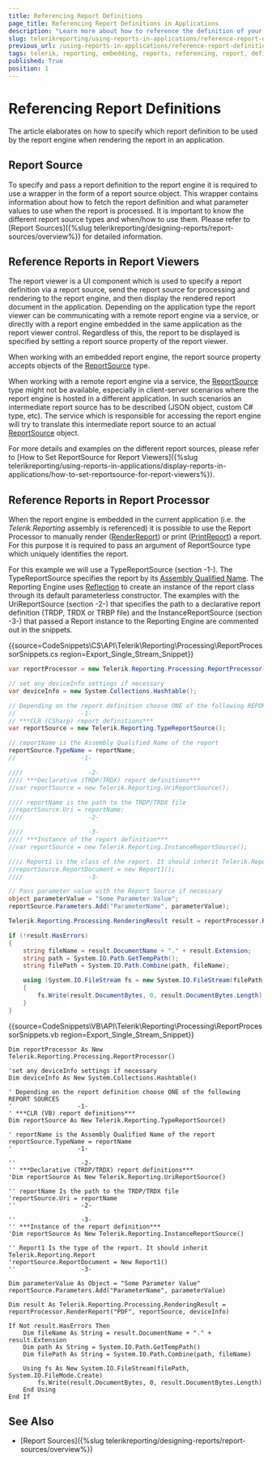 ```yaml
---
title: Referencing Report Definitions
page_title: Referencing Report Definitions in Applications 
description: "Learn more about how to reference the definition of your report in applications when working with Telerik Reporting."
slug: telerikreporting/using-reports-in-applications/reference-report-definitions-in-applications
previous_url: /using-reports-in-applications/reference-report-definitions-in-applications
tags: telerik, reporting, embedding, reports, referencing, report, definitions, in, applications
published: True
position: 1
---
```


# Referencing Report Definitions

The article elaborates on how to specify which report definition to be used by the report engine when rendering the report in an application. 

## Report Source

To specify and pass a report definition to the report engine it is required to use a wrapper in the form of a report source object. This wrapper contains information about how to fetch the report definition and what parameter values to use when the report is processed. It is important to know the different report source types and when/how to use them. Please refer to [Report Sources]({%slug telerikreporting/designing-reports/report-sources/overview%}) for detailed information. 

## Reference Reports in Report Viewers

The report viewer is a UI component which is used to specify a report definition via a report source, send the report source for processing and rendering to the report engine, and then display the rendered report document in the application. Depending on the application type the report viewer can be communicating with a remote report engine via a service, or directly with a report engine embedded in the same application as the report viewer control. Regardless of this, the report to be displayed is specified by setting a report source property of the report viewer. 

When working with an embedded report engine, the report source property accepts objects of the [ReportSource](/reporting/api/Telerik.Reporting.ReportSource) type. 

When working with a remote report engine via a service, the [ReportSource](/reporting/api/Telerik.Reporting.ReportSource) type might not be available, especially in client-server scenarios where the report engine is hosted in a different application. In such scenarios an intermediate report source has to be described (JSON object, custom C# type, etc). The service which is responsible for accessing the report engine will try to translate this intermediate report source to an actual [ReportSource](/reporting/api/Telerik.Reporting.ReportSource) object. 

For more details and examples on the different report sources, please refer to [How to Set ReportSource for Report Viewers]({%slug telerikreporting/using-reports-in-applications/display-reports-in-applications/how-to-set-reportsource-for-report-viewers%}). 

## Reference Reports in Report Processor

When the report engine is embedded in the current application (i.e. the *Telerik.Reporting* assembly is referenced) it is possible to use the Report Processor to manually render ([RenderReport](/reporting/api/Telerik.Reporting.Processing.ReportProcessor#Telerik_Reporting_Processing_ReportProcessor_RenderReport_System_String_Telerik_Reporting_ReportSource_System_Collections_Hashtable_)) or print ([PrintReport](/reporting/api/Telerik.Reporting.Processing.ReportProcessor#Telerik_Reporting_Processing_ReportProcessor_PrintReport_Telerik_Reporting_ReportSource_System_Drawing_Printing_PrinterSettings_)) a report. For this purpose it is required to pass an argument of ReportSource type which uniquely identifies the report. 

For this example we will use a TypeReportSource (section -1-). The TypeReportSource specifies the report by its [Assembly Qualified Name](https://docs.microsoft.com/en-us/dotnet/api/system.type.assemblyqualifiedname). The Reporting Engine uses [Reflection](https://docs.microsoft.com/en-us/dotnet/api/system.reflection) to create an instance of the report class through its default parameterless constructor. 
The examples with the UriReportSource (section -2-) that specifies the path to a declarative report definition (TRDP, TRDX or TRBP file) and the InstanceReportSource (section -3-) that passed a Report instance to the Reporting Engine are commented out in the snippets.

{{source=CodeSnippets\CS\API\Telerik\Reporting\Processing\ReportProcessorSnippets.cs region=Export_Single_Stream_Snippet}}
````C#
var reportProcessor = new Telerik.Reporting.Processing.ReportProcessor();

// set any deviceInfo settings if necessary
var deviceInfo = new System.Collections.Hashtable();

// Depending on the report definition choose ONE of the following REPORT SOURCES
//                  -1-
// ***CLR (CSharp) report definitions***
var reportSource = new Telerik.Reporting.TypeReportSource();

// reportName is the Assembly Qualified Name of the report
reportSource.TypeName = reportName;
//                  -1-

////                  -2-
//// ***Declarative (TRDP/TRDX) report definitions***
//var reportSource = new Telerik.Reporting.UriReportSource();

//// reportName is the path to the TRDP/TRDX file
//reportSource.Uri = reportName;
////                  -2-

////                  -3-
//// ***Instance of the report definition***
//var reportSource = new Telerik.Reporting.InstanceReportSource();

//// Report1 is the class of the report. It should inherit Telerik.Reporting.Report class
//reportSource.ReportDocument = new Report1();
////                  -3-

// Pass parameter value with the Report Source if necessary
object parameterValue = "Some Parameter Value";
reportSource.Parameters.Add("ParameterName", parameterValue);

Telerik.Reporting.Processing.RenderingResult result = reportProcessor.RenderReport("PDF", reportSource, deviceInfo);

if (!result.HasErrors)
{
    string fileName = result.DocumentName + "." + result.Extension;
    string path = System.IO.Path.GetTempPath();
    string filePath = System.IO.Path.Combine(path, fileName);

    using (System.IO.FileStream fs = new System.IO.FileStream(filePath, System.IO.FileMode.Create))
    {
        fs.Write(result.DocumentBytes, 0, result.DocumentBytes.Length);
    }
}
````
{{source=CodeSnippets\VB\API\Telerik\Reporting\Processing\ReportProcessorSnippets.vb region=Export_Single_Stream_Snippet}}
````VB
Dim reportProcessor As New Telerik.Reporting.Processing.ReportProcessor()

'set any deviceInfo settings if necessary
Dim deviceInfo As New System.Collections.Hashtable()

' Depending on the report definition choose ONE of the following REPORT SOURCES
'                  -1-
' ***CLR (VB) report definitions***
Dim reportSource As New Telerik.Reporting.TypeReportSource()

' reportName is the Assembly Qualified Name of the report
reportSource.TypeName = reportName
'                  -1-

''                  -2-
'' ***Declarative (TRDP/TRDX) report definitions***
'Dim reportSource As New Telerik.Reporting.UriReportSource()

'' reportName Is the path to the TRDP/TRDX file
'reportSource.Uri = reportName
''                  -2-

''                  -3-
'' ***Instance of the report definition***
'Dim reportSource As New Telerik.Reporting.InstanceReportSource()

'' Report1 Is the type of the report. It should inherit Telerik.Reporting.Report
'reportSource.ReportDocument = New Report1()
''                  -3-

Dim parameterValue As Object = "Some Parameter Value"
reportSource.Parameters.Add("ParameterName", parameterValue)

Dim result As Telerik.Reporting.Processing.RenderingResult = reportProcessor.RenderReport("PDF", reportSource, deviceInfo)

If Not result.HasErrors Then
    Dim fileName As String = result.DocumentName + "." + result.Extension
    Dim path As String = System.IO.Path.GetTempPath()
    Dim filePath As String = System.IO.Path.Combine(path, fileName)

    Using fs As New System.IO.FileStream(filePath, System.IO.FileMode.Create)
        fs.Write(result.DocumentBytes, 0, result.DocumentBytes.Length)
    End Using
End If
````


## See Also

* [Report Sources]({%slug telerikreporting/designing-reports/report-sources/overview%})
